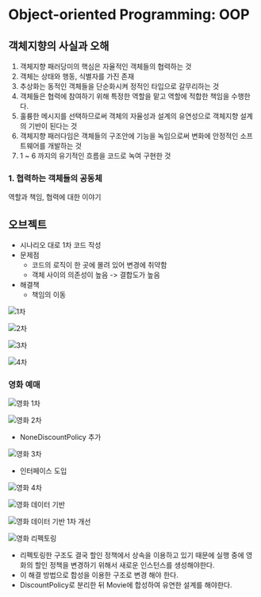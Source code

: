 # Object-oriented Programming: OOP

## 객체지향의 사실과 오해

1. 객체지향 패러당미의 핵심은 자율적인 객체들의 협력하는 것
2. 객체는 상태와 행동, 식별자를 가진 존재
3. 추상화는 동적인 객체들을 단순화시켜 정적인 타입으로 갈무리하는 것
4. 객체들은 협력에 참여하기 위해 특정한 역할을 맡고 역할에 적합한 책임을 수행한다.
5. 훌륭한 메시지를 선택하므로써 객체의 자율성과 설계의 유연성으로 객체지향 설계의 기반이 된다는 것
6. 객체지향 패러다임은 객체들의 구조안에 기능을 녹임으로써 변화에 안정적인 소프트웨어를 개발하는 것
7. 1 ~ 6 까지의 유기적인 흐름을 코드로 녹여 구현한 것

### 1. 협력하는 객체들의 공동체

역할과 책임, 협력에 대한 이야기

## 오브젝트

* 시나리오 대로 1차 코드 작성
* 문제점
  * 코드의 로직이 한 곳에 몰려 있어 변경에 취약함
  * 객체 사이의 의존성이 높음 -&gt; 결합도가 높음
* 해결책
  * 책임의 이동

![1&#xCC28;](../.gitbook/assets/audience1.png)

![2&#xCC28;](../.gitbook/assets/audience2.png)

![3&#xCC28;](../.gitbook/assets/audience3.png)

![4&#xCC28;](../.gitbook/assets/audience4.png)

### 영화 예매

![&#xC601;&#xD654; 1&#xCC28;](../.gitbook/assets/movie1.png)

![&#xC601;&#xD654; 2&#xCC28;](../.gitbook/assets/movie2.png)

* NoneDiscountPolicy 추가

![&#xC601;&#xD654; 3&#xCC28;](../.gitbook/assets/movie3.png)

* 인터페이스 도입

![&#xC601;&#xD654; 4&#xCC28;](../.gitbook/assets/movie4.png)

![&#xC601;&#xD654; &#xB370;&#xC774;&#xD130; &#xAE30;&#xBC18;](../.gitbook/assets/movie_data.png)

![&#xC601;&#xD654; &#xB370;&#xC774;&#xD130; &#xAE30;&#xBC18; 1&#xCC28; &#xAC1C;&#xC120;](../.gitbook/assets/movie_data2.png)

![&#xC601;&#xD654; &#xB9AC;&#xD399;&#xD1A0;&#xB9C1;](../.gitbook/assets/movie_refactor.png)

* 리펙토링한 구조도 결국 할인 정책에서 상속을 이용하고 있기 때문에 실행 중에 영화의 할인 정책을 변경하기 위해서 새로운 인스턴스를 생성해야한다.
* 이 해결 방법으로 합성을 이용한 구조로 변경 해야 한다.
* DiscountPolicy로 분리한 뒤 Movie에 합성하여 유연한 설계를 해야한다.
